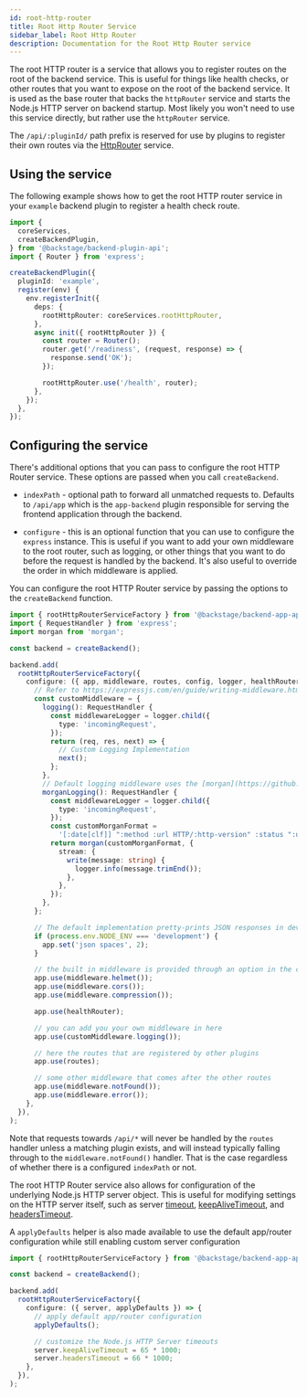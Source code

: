 ```yaml
---
id: root-http-router
title: Root Http Router Service
sidebar_label: Root Http Router
description: Documentation for the Root Http Router service
---
```


The root HTTP router is a service that allows you to register routes on the root of the backend service. This is useful for things like health checks, or other routes that you want to expose on the root of the backend service. It is used as the base router that backs the `httpRouter` service and starts the Node.js HTTP server on backend startup. Most likely you won't need to use this service directly, but rather use the `httpRouter` service.

The `/api/:pluginId/` path prefix is reserved for use by plugins to register their own routes via the [HttpRouter](./http-router.md) service.

## Using the service

The following example shows how to get the root HTTP router service in your `example` backend plugin to register a health check route.

```ts
import {
  coreServices,
  createBackendPlugin,
} from '@backstage/backend-plugin-api';
import { Router } from 'express';

createBackendPlugin({
  pluginId: 'example',
  register(env) {
    env.registerInit({
      deps: {
        rootHttpRouter: coreServices.rootHttpRouter,
      },
      async init({ rootHttpRouter }) {
        const router = Router();
        router.get('/readiness', (request, response) => {
          response.send('OK');
        });

        rootHttpRouter.use('/health', router);
      },
    });
  },
});
```

## Configuring the service

There's additional options that you can pass to configure the root HTTP Router service. These options are passed when you call `createBackend`.

- `indexPath` - optional path to forward all unmatched requests to. Defaults to `/api/app` which is the `app-backend` plugin responsible for serving the frontend application through the backend.

- `configure` - this is an optional function that you can use to configure the `express` instance. This is useful if you want to add your own middleware to the root router, such as logging, or other things that you want to do before the request is handled by the backend. It's also useful to override the order in which middleware is applied.

You can configure the root HTTP Router service by passing the options to the `createBackend` function.

```ts
import { rootHttpRouterServiceFactory } from '@backstage/backend-app-api';
import { RequestHandler } from 'express';
import morgan from 'morgan';

const backend = createBackend();

backend.add(
  rootHttpRouterServiceFactory({
    configure: ({ app, middleware, routes, config, logger, healthRouter }) => {
      // Refer to https://expressjs.com/en/guide/writing-middleware.html on how to write express middleware
      const customMiddleware = {
        logging(): RequestHandler {
          const middlewareLogger = logger.child({
            type: 'incomingRequest',
          });
          return (req, res, next) => {
            // Custom Logging Implementation
            next();
          };
        },
        // Default logging middleware uses the [morgan](https://github.com/expressjs/morgan) middleware which you can configure with custom formats.
        morganLogging(): RequestHandler {
          const middlewareLogger = logger.child({
            type: 'incomingRequest',
          });
          const customMorganFormat =
            '[:date[clf]] ":method :url HTTP/:http-version" :status ":user-agent"';
          return morgan(customMorganFormat, {
            stream: {
              write(message: string) {
                logger.info(message.trimEnd());
              },
            },
          });
        },
      };

      // The default implementation pretty-prints JSON responses in development
      if (process.env.NODE_ENV === 'development') {
        app.set('json spaces', 2);
      }

      // the built in middleware is provided through an option in the configure function
      app.use(middleware.helmet());
      app.use(middleware.cors());
      app.use(middleware.compression());

      app.use(healthRouter);

      // you can add you your own middleware in here
      app.use(customMiddleware.logging());

      // here the routes that are registered by other plugins
      app.use(routes);

      // some other middleware that comes after the other routes
      app.use(middleware.notFound());
      app.use(middleware.error());
    },
  }),
);
```

Note that requests towards `/api/*` will never be handled by the `routes` handler unless a matching plugin exists, and will instead typically falling through to the `middleware.notFound()` handler. That is the case regardless of whether there is a configured `indexPath` or not.

The root HTTP Router service also allows for configuration of the underlying Node.js HTTP server object. This is useful for modifying settings on the HTTP server itself, such as server [timeout](https://nodejs.org/api/http.html#servertimeout), [keepAliveTimeout](https://nodejs.org/api/http.html#serverkeepalivetimeout), and [headersTimeout](https://nodejs.org/api/http.html#serverheaderstimeout).

A `applyDefaults` helper is also made available to use the default app/router configuration while still enabling custom server configuration

```ts
import { rootHttpRouterServiceFactory } from '@backstage/backend-app-api';

const backend = createBackend();

backend.add(
  rootHttpRouterServiceFactory({
    configure: ({ server, applyDefaults }) => {
      // apply default app/router configuration
      applyDefaults();

      // customize the Node.js HTTP Server timeouts
      server.keepAliveTimeout = 65 * 1000;
      server.headersTimeout = 66 * 1000;
    },
  }),
);
```
